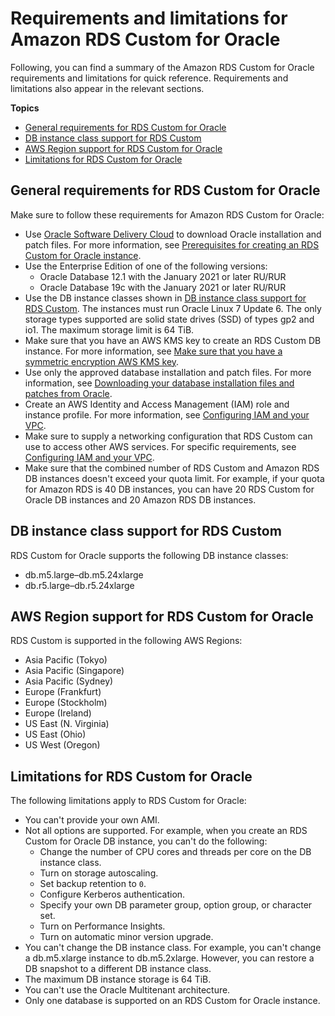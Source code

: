 # Requirements and limitations for Amazon RDS Custom for Oracle<a name="custom-reqs-limits"></a>

Following, you can find a summary of the Amazon RDS Custom for Oracle requirements and limitations for quick reference\. Requirements and limitations also appear in the relevant sections\.

**Topics**
+ [General requirements for RDS Custom for Oracle](#custom-reqs-limits.reqs)
+ [DB instance class support for RDS Custom](#custom-reqs-limits.instances)
+ [AWS Region support for RDS Custom for Oracle](#custom-reqs-limits.regions)
+ [Limitations for RDS Custom for Oracle](#custom-reqs-limits.limits)

## General requirements for RDS Custom for Oracle<a name="custom-reqs-limits.reqs"></a>

Make sure to follow these requirements for Amazon RDS Custom for Oracle:
+ Use [Oracle Software Delivery Cloud](https://edelivery.oracle.com/) to download Oracle installation and patch files\. For more information, see [Prerequisites for creating an RDS Custom for Oracle instance](custom-setup-orcl.md#custom-setup-orcl.review)\.
+ Use the Enterprise Edition of one of the following versions:
  + Oracle Database 12\.1 with the January 2021 or later RU/RUR
  + Oracle Database 19c with the January 2021 or later RU/RUR
+ Use the DB instance classes shown in [DB instance class support for RDS Custom](#custom-reqs-limits.instances)\. The instances must run Oracle Linux 7 Update 6\. The only storage types supported are solid state drives \(SSD\) of types gp2 and io1\. The maximum storage limit is 64 TiB\.
+ Make sure that you have an AWS KMS key to create an RDS Custom DB instance\. For more information, see [Make sure that you have a symmetric encryption AWS KMS key](custom-setup-orcl.md#custom-setup-orcl.cmk)\.
+ Use only the approved database installation and patch files\. For more information, see [Downloading your database installation files and patches from Oracle](custom-cev.md#custom-cev.preparing.download)\.
+ Create an AWS Identity and Access Management \(IAM\) role and instance profile\. For more information, see [Configuring IAM and your VPC](custom-setup-orcl.md#custom-setup-orcl.iam-vpc)\.
+ Make sure to supply a networking configuration that RDS Custom can use to access other AWS services\. For specific requirements, see [Configuring IAM and your VPC](custom-setup-orcl.md#custom-setup-orcl.iam-vpc)\.
+ Make sure that the combined number of RDS Custom and Amazon RDS DB instances doesn't exceed your quota limit\. For example, if your quota for Amazon RDS is 40 DB instances, you can have 20 RDS Custom for Oracle DB instances and 20 Amazon RDS DB instances\.

## DB instance class support for RDS Custom<a name="custom-reqs-limits.instances"></a>

RDS Custom for Oracle supports the following DB instance classes:
+ db\.m5\.large–db\.m5\.24xlarge
+ db\.r5\.large–db\.r5\.24xlarge

## AWS Region support for RDS Custom for Oracle<a name="custom-reqs-limits.regions"></a>

RDS Custom is supported in the following AWS Regions:
+ Asia Pacific \(Tokyo\)
+ Asia Pacific \(Singapore\)
+ Asia Pacific \(Sydney\)
+ Europe \(Frankfurt\)
+ Europe \(Stockholm\)
+ Europe \(Ireland\)
+ US East \(N\. Virginia\)
+ US East \(Ohio\)
+ US West \(Oregon\)

## Limitations for RDS Custom for Oracle<a name="custom-reqs-limits.limits"></a>

The following limitations apply to RDS Custom for Oracle:
+ You can't provide your own AMI\.
+ Not all options are supported\. For example, when you create an RDS Custom for Oracle DB instance, you can't do the following:
  + Change the number of CPU cores and threads per core on the DB instance class\.
  + Turn on storage autoscaling\.
  + Set backup retention to `0`\.
  + Configure Kerberos authentication\.
  + Specify your own DB parameter group, option group, or character set\.
  + Turn on Performance Insights\.
  + Turn on automatic minor version upgrade\.
+ You can't change the DB instance class\. For example, you can't change a db\.m5\.xlarge instance to db\.m5\.2xlarge\. However, you can restore a DB snapshot to a different DB instance class\.
+ The maximum DB instance storage is 64 TiB\.
+ You can't use the Oracle Multitenant architecture\.
+ Only one database is supported on an RDS Custom for Oracle instance\.